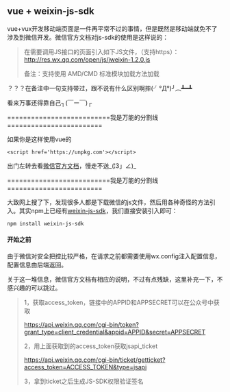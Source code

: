 ## vue + weixin-js-sdk

vue+vux开发移动端页面是一件再平常不过的事情，但是既然是移动端就免不了涉及到微信开发。微信官方文档对js-sdk的使用是这样说的：

> 在需要调用JS接口的页面引入如下JS文件，（支持https）：http://res.wx.qq.com/open/js/jweixin-1.2.0.js
>
> 备注：支持使用 AMD/CMD 标准模块加载方法加载

？？？在备注中一句支持带过，跟不说有什么区别啊摔(╯°Д°)╯︵┻━┻

看来万事还得靠自己┐(￣ー￣)┌

==========================我是万能的分割线========================

如果你是这样使用vue的

```
<script href='https://unpkg.com'></script>
```

出门左转去看[微信官方文档](https://mp.weixin.qq.com/wiki?t=resource/res_main&id=mp1421141115)，慢走不送_(¦3」∠)_

==========================我是万能的分割线========================

大致网上搜了下，发现很多人都是下载微信的js文件，然后用各种奇怪的方法引入。其实npm上已经有[weixin-js-sdk](https://www.npmjs.com/package/weixin-js-sdk)，我们直接安装引入即可：

```
npm install weixin-js-sdk
```





#### 开始之前

由于微信对安全把控比较严格，在请求之前都需要使用wx.config注入配置信息，配置信息由后端返回。

关于这一堆信息，微信官方文档有相应的说明，不过有点残缺，这里补充一下，不感兴趣的可以跳过。

> 1，获取access_token，链接中的APPID和APPSECRET可以在公众号中获取
>
> https://api.weixin.qq.com/cgi-bin/token?grant_type=client_credential&appid=APPID&secret=APPSECRET
>
> 2，用上面获取到的access_token获取jsapi_ticket
>
> https://api.weixin.qq.com/cgi-bin/ticket/getticket?access_token=ACCESS_TOKEN&type=jsapi
>
> 3，拿到ticket之后生成JS-SDK权限验证签名

 

